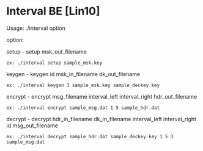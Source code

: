 # Interval BE [Lin10]

Usage: ./interval option

option:

setup - setup msk_out_filename

	ex: ./interval setup sample_msk.key

keygen - keygen id msk_in_filename dk_out_filename

	ex: ./interval keygen 3 sample_msk.key sample_deckey.key

encrypt - encrypt msg_filename interval_left interval_right hdr_out_filename

	ex: ./interval encrypt sample_msg.dat 1 5 sample_hdr.dat

decrypt - decrypt hdr_in_filename dk_in_filename interval_left interval_right id msg_out_filename

	ex: ./interval decrypt sample_hdr.dat sample_deckey.key 1 5 3 sample_msg.dat

